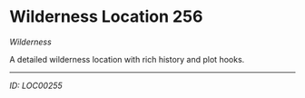 # Wilderness Location 256

*Wilderness*

A detailed wilderness location with rich history and plot hooks.

---
*ID: LOC00255*